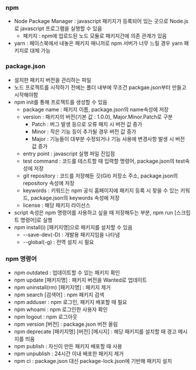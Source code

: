 ### npm
- Node Package Manager : javascript 패키지가 등록되어 있는 곳으로 Node.js로 javascript 프로그램을 실행할 수 있음
  - 패키지 : npm에 업로드된 노드 모듈로 패키지간에 의존 관계가 있음
- yarn : 페이스북에서 내놓은 패키지 매니저로 npm 서버가 너무 느릴 경우 yarn 패키지로 대체 가능

### package.json
- 설치한 패키지 버전을 관리하는 파일
- 노드 프로젝트를 시작하기 전에는 폴더 내부에 무조건 packgae.json부터 만들고 시작해야함
- npm init를 통해 프로젝트를 생성할 수 있음
  - package name : 패키지 이름, package.json의 name속성에 저장
  - version : 패키지의 버전(기본 값 : 1.0.0), Major.Minor.Patch로 구분
    - Patch : 버그 발생 등으로 오류 패치 시 버전 값 증가
    - Minor : 작은 기능 등이 추가될 경우 버전 값 증가
    - Major : 기능들이 대부분 수정되거나 기능 사용에 변경사항 발생 시 버전 값 증가
  - entry point : javascript 실행 파일 진입점
  - test command : 코드를 테스트할 때 입력할 명령어, package.json의 test속성에 저장
  - git repository : 코드를 저장해둔 깃(Git) 저장소 주소, package.json의 repository 속성에 저장
  - keywords : 키워드는 npm 공식 홈페이지에 패키지 등록 시 찾을 수 있는 키워드, package.json의 keywords 속성에 저장
  - license : 해당 패키지 라이선스
- script 속성은 npm 명령어를 사용하고 싶을 때 저장해두는 부분, npm run [스크립트 명령어]로 실행
- npm install(i) [패키지명]으로 패키지를 설치할 수 있음
  - --save-dev(-D) : 개발용 패키지임을 나타냄
  - --global(-g) : 전역 설치 시 필요

### npm 명령어
- npm outdated : 업데이트할 수 있는 패키지 확인
- npm update [패키지명] : 패키지 버전을 Wanted로 업데이트
- npm uninstall(rm) [패키지명] : 패키지 제거
- npm search [검색어] : npm 패키지 검색
- npm adduser : npm 로그인, 패키지 배포할 때 필요
- npm whoami : npm 로그인한 사용자 확인
- npm logout : npm 로그아웃
- npm version [버전] : package.json 버전 올림
- npm deprecate [패키지명] [버전] [메시지] : 해당 패키지를 설치할 때 경고 메시지를 띄움
- npm publish : 자신이 만든 패키지 배포할 때 사용
- npm unpublish : 24시간 이내 배포한 패키지 제거
- npm ci : package.json 대신 package-lock.json에 기반해 패키지 설치